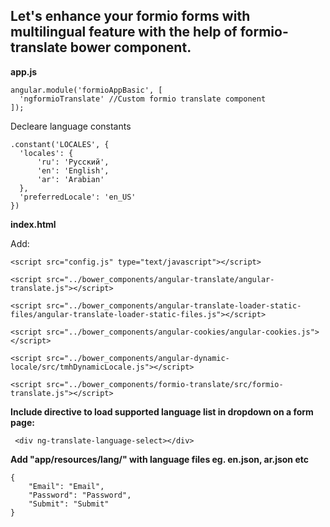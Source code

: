 Let's enhance your formio forms with multilingual feature with the help of formio-translate bower component.
--------------------------------------------------------------------------------------------------------------------
**app.js**
```
angular.module('formioAppBasic', [
  'ngformioTranslate' //Custom formio translate component
]);
```
Decleare language constants
```
.constant('LOCALES', {
  'locales': {
      'ru': 'Русский',
      'en': 'English',
      'ar': 'Arabian'
  },
  'preferredLocale': 'en_US'
})
```

**index.html**

Add:
```
<script src="config.js" type="text/javascript"></script>
```
```
<script src="../bower_components/angular-translate/angular-translate.js"></script>
```
```
<script src="../bower_components/angular-translate-loader-static-files/angular-translate-loader-static-files.js"></script> 
```
```
<script src="../bower_components/angular-cookies/angular-cookies.js"></script>
```
```
<script src="../bower_components/angular-dynamic-locale/src/tmhDynamicLocale.js"></script>
```
```
<script src="../bower_components/formio-translate/src/formio-translate.js"></script> 
```

**Include directive to load supported language list in dropdown on a form page:**
```
 <div ng-translate-language-select></div>
```

**Add "app/resources/lang/" with language files eg. en.json, ar.json etc**
```
{
    "Email": "Email",
    "Password": "Password",
    "Submit": "Submit"
}
```